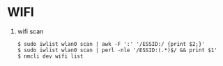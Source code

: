 WIFI
====


1.  wifi scan

        $ sudo iwlist wlan0 scan | awk -F ':' '/ESSID:/ {print $2;}'
        $ sudo iwlist wlan0 scan | perl -nle '/ESSID:(.*)$/ && print $1'
        $ nmcli dev wifi list

